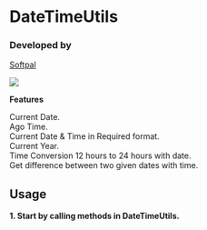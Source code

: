 # DateTimeUtils

### Developed by
[Softpal](https://www.github.com/softpal)

[![](https://jitpack.io/v/softpal/DateTimeUtils.svg)](https://jitpack.io/#softpal/DateTimeUtils)


**Features**

Current Date. <br>
Ago Time. <br>
Current Date & Time in Required format. <br>
Current Year. <br>
Time Conversion 12 hours to 24 hours with date. <br>
Get difference between two given dates with time.


## Usage
**1. Start by calling methods in DateTimeUtils.**

